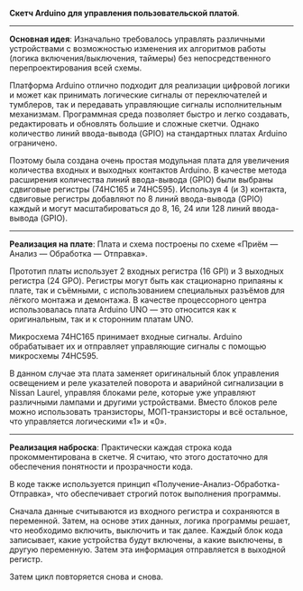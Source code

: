 **Скетч Arduino для управления пользовательской платой**.
***
**Основная идея**: Изначально требовалось управлять различными устройствами с возможностью изменения их алгоритмов работы (логика включения/выключения, таймеры) без непосредственного перепроектирования всей схемы.

Платформа Arduino отлично подходит для реализации цифровой логики и может как принимать логические сигналы от переключателей и тумблеров, так и передавать управляющие сигналы исполнительным механизмам. Программная среда позволяет быстро и легко создавать, редактировать и обновлять большие и сложные скетчи.
Однако количество линий ввода-вывода (GPIO) на стандартных платах Arduino ограничено.

Поэтому была создана очень простая модульная плата для увеличения количества входных и выходных контактов Arduino.
В качестве метода расширения количества линий ввода-вывода (GPIO) были выбраны сдвиговые регистры (74HC165 и 74HC595). Используя 4 (и 3) контакта, сдвиговые регистры добавляют по 8 линий ввода-вывода (GPIO) каждый и могут масштабироваться до 8, 16, 24 или 128 линий ввода-вывода (GPIO).

***
**Реализация на плате**: Плата и схема построены по схеме «Приём — Анализ — Обработка — Отправка».

Прототип платы использует 2 входных регистра (16 GPI) и 3 выходных регистра (24 GPO). Регистры могут быть как стационарно припаяны к плате, так и съёмными, с использованием специальных разъёмов для лёгкого монтажа и демонтажа.
В качестве процессорного центра использовалась плата Arduino UNO — это относится как к оригинальным, так и к сторонним платам UNO.

Микросхема 74HC165 принимает входные сигналы. Arduino обрабатывает их и отправляет управляющие сигналы с помощью микросхемы 74HC595.

В данном случае эта плата заменяет оригинальный блок управления освещением и реле указателей поворота и аварийной сигнализации в Nissan Laurel, управляя блоками реле, которые уже управляют различными лампами и другими устройствами. Вместо блоков реле можно использовать транзисторы, МОП-транзисторы и всё остальное, что управляется логическими «1» и «0».

***
**Реализация наброска**: Практически каждая строка кода прокомментирована в скетче. Я считаю, что этого достаточно для обеспечения понятности и прозрачности кода.

В коде также используется принцип «Получение-Анализ-Обработка-Отправка», что обеспечивает строгий поток выполнения программы.

Сначала данные считываются из входного регистра и сохраняются в переменной.
Затем, на основе этих данных, логика программы решает, что необходимо включить, выключить и так далее.
Каждый блок кода записывает, какие устройства будут включены, а какие выключены, в другую переменную.
Затем эта информация отправляется в выходной регистр.

Затем цикл повторяется снова и снова.
